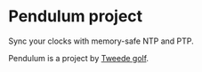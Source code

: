 # Pendulum project

Sync your clocks with memory-safe NTP and PTP.

Pendulum is a project by [Tweede golf](https://tweedegolf.nl/en).